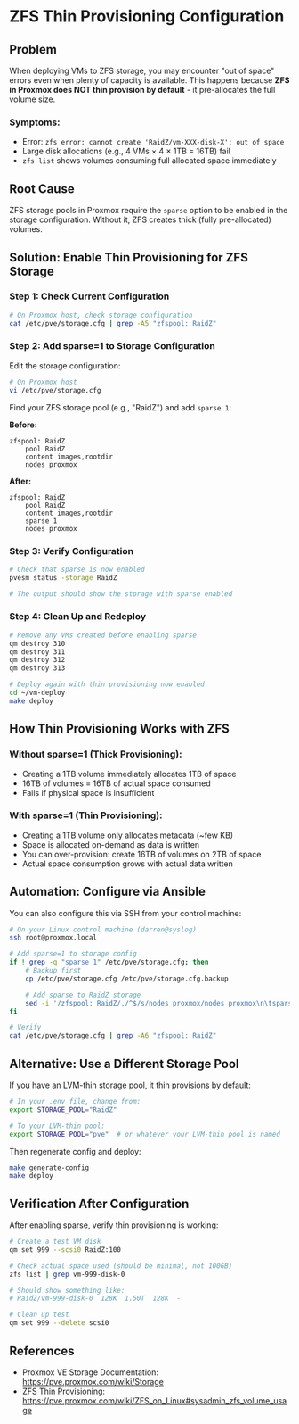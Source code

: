 # ZFS Thin Provisioning Configuration

## Problem

When deploying VMs to ZFS storage, you may encounter "out of space" errors even when plenty of capacity is available. This happens because **ZFS in Proxmox does NOT thin provision by default** - it pre-allocates the full volume size.

### Symptoms:
- Error: `zfs error: cannot create 'RaidZ/vm-XXX-disk-X': out of space`
- Large disk allocations (e.g., 4 VMs × 4 × 1TB = 16TB) fail
- `zfs list` shows volumes consuming full allocated space immediately

## Root Cause

ZFS storage pools in Proxmox require the `sparse` option to be enabled in the storage configuration. Without it, ZFS creates thick (fully pre-allocated) volumes.

## Solution: Enable Thin Provisioning for ZFS Storage

### Step 1: Check Current Configuration

```bash
# On Proxmox host, check storage configuration
cat /etc/pve/storage.cfg | grep -A5 "zfspool: RaidZ"
```

### Step 2: Add sparse=1 to Storage Configuration

Edit the storage configuration:

```bash
# On Proxmox host
vi /etc/pve/storage.cfg
```

Find your ZFS storage pool (e.g., "RaidZ") and add `sparse 1`:

**Before:**
```
zfspool: RaidZ
    pool RaidZ
    content images,rootdir
    nodes proxmox
```

**After:**
```
zfspool: RaidZ
    pool RaidZ
    content images,rootdir
    sparse 1
    nodes proxmox
```

### Step 3: Verify Configuration

```bash
# Check that sparse is now enabled
pvesm status -storage RaidZ

# The output should show the storage with sparse enabled
```

### Step 4: Clean Up and Redeploy

```bash
# Remove any VMs created before enabling sparse
qm destroy 310
qm destroy 311
qm destroy 312
qm destroy 313

# Deploy again with thin provisioning now enabled
cd ~/vm-deploy
make deploy
```

## How Thin Provisioning Works with ZFS

### Without sparse=1 (Thick Provisioning):
- Creating a 1TB volume immediately allocates 1TB of space
- 16TB of volumes = 16TB of actual space consumed
- Fails if physical space is insufficient

### With sparse=1 (Thin Provisioning):
- Creating a 1TB volume only allocates metadata (~few KB)
- Space is allocated on-demand as data is written
- You can over-provision: create 16TB of volumes on 2TB of space
- Actual space consumption grows with actual data written

## Automation: Configure via Ansible

You can also configure this via SSH from your control machine:

```bash
# On your Linux control machine (darren@syslog)
ssh root@proxmox.local

# Add sparse=1 to storage config
if ! grep -q "sparse 1" /etc/pve/storage.cfg; then
    # Backup first
    cp /etc/pve/storage.cfg /etc/pve/storage.cfg.backup

    # Add sparse to RaidZ storage
    sed -i '/zfspool: RaidZ/,/^$/s/nodes proxmox/nodes proxmox\n\tsparse 1/' /etc/pve/storage.cfg
fi

# Verify
cat /etc/pve/storage.cfg | grep -A6 "zfspool: RaidZ"
```

## Alternative: Use a Different Storage Pool

If you have an LVM-thin storage pool, it thin provisions by default:

```bash
# In your .env file, change from:
export STORAGE_POOL="RaidZ"

# To your LVM-thin pool:
export STORAGE_POOL="pve"  # or whatever your LVM-thin pool is named
```

Then regenerate config and deploy:
```bash
make generate-config
make deploy
```

## Verification After Configuration

After enabling sparse, verify thin provisioning is working:

```bash
# Create a test VM disk
qm set 999 --scsi0 RaidZ:100

# Check actual space used (should be minimal, not 100GB)
zfs list | grep vm-999-disk-0

# Should show something like:
# RaidZ/vm-999-disk-0  128K  1.50T  128K  -

# Clean up test
qm set 999 --delete scsi0
```

## References

- Proxmox VE Storage Documentation: https://pve.proxmox.com/wiki/Storage
- ZFS Thin Provisioning: https://pve.proxmox.com/wiki/ZFS_on_Linux#sysadmin_zfs_volume_usage

